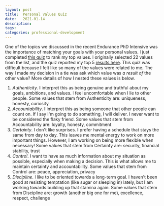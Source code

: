 ```yaml
---
layout: post
title:  Personal Values Quiz
date:   2021-01-14
description: 
tags: 
categories: professional-development
---
```


One of the topics we discussed in the recent Endurance PhD Intensive was the importance of matching your goals with your personal values. I just completed [this quiz](https://personalvalu.es/personal-values-list) to rank my top values. I originally selected 22 values from the list, and the quiz reported my top 5 [results here](https://personalvalu.es/results/4309691d-3384-45fe-aace-55fdb394aae6). This quiz was difficult because I felt like so many of the values were related to me. The way I made my decision in a tie was ask which value was _a result of_ the other value? More details of how I nested these values is below.

1. _Authenticity_. I interpret this as being genuine and truthful about my goals, ambitions, and values. I feel uncomfortable when I lie to other people. Some values that stem from Authenticity are: uniqueness, honesty, curiosity
2. _Accountability_. I interpret this as being someone that other people can count on. If I say I'm going to do something, I will deliver. I never want to be considered the flaky friend. Some values that stem from Accountability are: loyalty, honesty, commitment
3. _Certainty_. I don't like surprises. I prefer having a schedule that stays the same from day to day. This leaves me mental energy to work on more important things. However, I am working on being more flexible when necessary! Some values that stem from Certainty are: security, financial stability, trust
4. _Control_. I want to have as much information about my situation as possible, especially when making a decision. This is what allows me to maintain certainty and accountability. Some values that stem from Control are: peace, appreciation, privacy
5. _Discipline_. I like to be oriented towards a long-term goal. I haven't been good at resisting temptation (like sugar or sleeping in) lately, but I am working towards building up that stamina again. Some values that stem from Discipline are: growth (another big one for me), excellence, respect, challenge